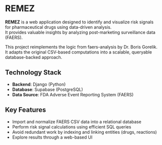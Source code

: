 # REMEZ

**REMEZ** is a web application designed to identify and visualize risk signals for pharmaceutical drugs using data-driven analysis.  
It provides valuable insights by analyzing post-marketing surveillance data (FAERS).

This project reimplements the logic from faers-analysis by Dr. Boris Gorelik.
It adapts the original CSV-based computations into a scalable, queryable database-backed approach.

## Technology Stack
- **Backend**: Django (Python)
- **Database**: Supabase (PostgreSQL)
- **Data Source**: FDA Adverse Event Reporting System (FAERS)

## Key Features
- Import and normalize FAERS CSV data into a relational database
- Perform risk signal calculations using efficient SQL queries
- Avoid redundant work by indexing and linking entities (drugs, reactions)
- Explore results through a web-based UI
